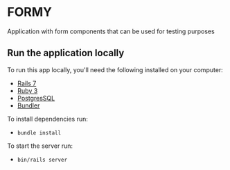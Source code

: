 # FORMY

Application with form components that can be used for testing purposes

## Run the application locally

To run this app locally, you'll need the following installed on your computer:
- [Rails 7](https://guides.rubyonrails.org/getting_started.html)
- [Ruby 3](https://www.ruby-lang.org/en/documentation/installation/)
- [PostgresSQL](https://www.postgresql.org/download/)
- [Bundler](https://bundler.io/)

To install dependencies run:
- `bundle install`

To start the server run:
- `bin/rails server`

